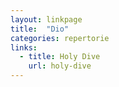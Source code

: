 ```yaml
---
layout: linkpage
title:  "Dio"
categories: repertorie
links:
  - title: Holy Dive
    url: holy-dive
---
```

